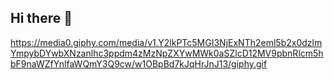 ## Hi there 👋 

https://media0.giphy.com/media/v1.Y2lkPTc5MGI3NjExNTh2eml5b2x0dzlmYmpybDYwbXNzanlhc3ppdm4zMzNpZXYwMWk0aSZlcD12MV9pbnRlcm5hbF9naWZfYnlfaWQmY3Q9cw/w1OBpBd7kJqHrJnJ13/giphy.gif


<!--
**koyeba/koyeba** is a ✨ _special_ ✨ repository because its `README.md` (this file) appears on your GitHub profile.

Here are some ideas to get you started:

- 🔭 I’m currently working on ...
- 🌱 I’m currently learning ...
- 👯 I’m looking to collaborate on ...
- 🤔 I’m looking for help with ...
- 💬 Ask me about ...
- 📫 How to reach me: ...
- 😄 Pronouns: ...
- ⚡ Fun fact: ...
-->
